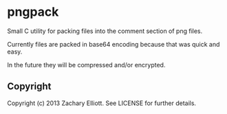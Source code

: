 
# pngpack

Small C utility for packing files into the comment section of png files.

Currently files are packed in base64 encoding because that was quick and easy.

In the future they will be compressed and/or encrypted.

## Copyright

Copyright (c) 2013 Zachary Elliott.
See LICENSE for further details.
